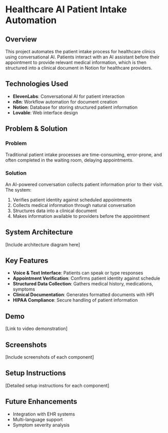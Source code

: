 # Healthcare AI Patient Intake Automation

## Overview
This project automates the patient intake process for healthcare clinics using conversational AI. Patients interact with an AI assistant before their appointment to provide relevant medical information, which is then structured into a clinical document in Notion for healthcare providers.

## Technologies Used
- **ElevenLabs**: Conversational AI for patient interaction
- **n8n**: Workflow automation for document creation
- **Notion**: Database for storing structured patient information
- **Lovable**: Web interface design

## Problem & Solution
### Problem
Traditional patient intake processes are time-consuming, error-prone, and often completed in the waiting room, delaying appointments.

### Solution
An AI-powered conversation collects patient information prior to their visit. The system:
1. Verifies patient identity against scheduled appointments
2. Collects medical information through natural conversation
3. Structures data into a clinical document
4. Makes information available to providers before the appointment

## System Architecture
[Include architecture diagram here]

## Key Features
- **Voice & Text Interface**: Patients can speak or type responses
- **Appointment Verification**: Confirms patient identity against schedule
- **Structured Data Collection**: Gathers medical history, medications, symptoms
- **Clinical Documentation**: Generates formatted documents with HPI
- **HIPAA Compliance**: Secure handling of patient information

## Demo
[Link to video demonstration]

## Screenshots
[Include screenshots of each component]

## Setup Instructions
[Detailed setup instructions for each component]

## Future Enhancements
- Integration with EHR systems
- Multi-language support
- Symptom severity analysis
